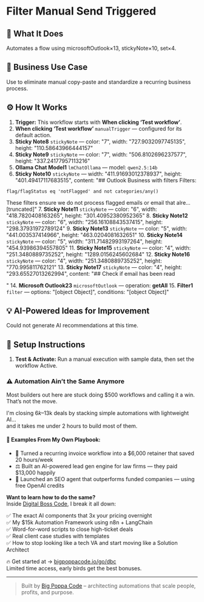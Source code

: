 # Filter Manual Send Triggered
  ## 🚀 What It Does
  Automates a flow using microsoftOutlook×13, stickyNote×10, set×4.
  
  ## 💼 Business Use Case
  Use to eliminate manual copy-paste and standardize a recurring business process.
  
  ## ⚙️ How It Works
  1. **Trigger:** This workflow starts with **When clicking ‘Test workflow’**.
  2. **When clicking ‘Test workflow’** `manualTrigger` — configured for its default action.
3. **Sticky Note8** `stickyNote` — color: "7", width: "727.9032097745135", height: "110.58643966444157"
4. **Sticky Note9** `stickyNote` — color: "7", width: "506.8102696237577", height: "337.24177957113216"
5. **Ollama Chat Model1** `lmChatOllama` — model: `qwen2.5:14b`
6. **Sticky Note10** `stickyNote` — width: "411.91693012378937", height: "401.49417117683515", content: "## Outlook Business with filters
Filters:
```
flag/flagStatus eq 'notFlagged' and not categories/any()
```

These filters ensure we do not process flagged emails or email that alre…[truncated]"
7. **Sticky Note11** `stickyNote` — color: "6", width: "418.7820408163265", height: "301.40952380952365"
8. **Sticky Note12** `stickyNote` — color: "6", width: "256.16108843537415", height: "298.37931972789124"
9. **Sticky Note13** `stickyNote` — color: "5", width: "441.003537414966", height: "463.0204081632651"
10. **Sticky Note14** `stickyNote` — color: "5", width: "311.71482993197264", height: "454.93986394557805"
11. **Sticky Note15** `stickyNote` — color: "4", width: "251.3480889735252", height: "1289.0156245602684"
12. **Sticky Note16** `stickyNote` — color: "4", width: "251.3480889735252", height: "770.995811762121"
13. **Sticky Note17** `stickyNote` — color: "4", height: "293.65527013262994", content: "## Check if email has been read

"
14. **Microsoft Outlook23** `microsoftOutlook` — operation: **getAll**
15. **Filter1** `filter` — options: "[object Object]", conditions: "[object Object]"
  
  ## 💡 AI-Powered Ideas for Improvement
  Could not generate AI recommendations at this time.
  
  ## 🔧 Setup Instructions
  1. **Test & Activate:** Run a manual execution with sample data, then set the workflow Active.
  
### ⚠️ Automation Ain’t the Same Anymore

Most builders out here are stuck doing $500 workflows and calling it a win.  
That’s not the move.  

I'm closing $6k–$13k deals by stacking simple automations with lightweight AI...  
and it takes me under 2 hours to build most of them.

#### 🧠 Examples From My Own Playbook:
- 🔁 Turned a recurring invoice workflow into a $6,000 retainer that saved 20 hours/week  
- ⚖️ Built an AI-powered lead gen engine for law firms — they paid $13,000 happily  
- 🚀 Launched an SEO agent that outperforms funded companies — using free OpenAI credits  

**Want to learn how to do the same?**  
Inside [Digital Boss Code](https://bigpoppacode.io/go/dbc), I break it all down:

✅ The exact AI components that 3x your pricing overnight  
✅ My $15k Automation Framework using n8n + LangChain  
✅ Word-for-word scripts to close high-ticket deals  
✅ Real client case studies with templates  
✅ How to stop looking like a tech VA and start moving like a Solution Architect  

🔥 Get started at → [bigpoppacode.io/go/dbc](https://bigpoppacode.io/go/dbc)  
Limited time access, early birds get the best bonuses.

---
> Built by [Big Poppa Code](https://bigpoppacode.io) – architecting automations that scale people, profits, and purpose.
  
